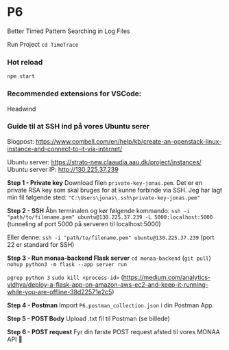 # P6

Better Timed Pattern Searching in Log Files

Run Project
`cd TimeTrace`

### Hot reload

`npm start`

### Recommended extensions for VSCode:

Headwind


### Guide til at SSH ind på vores Ubuntu serer
Blogpost: https://www.combell.com/en/help/kb/create-an-openstack-linux-instance-and-connect-to-it-via-internet/

Ubuntu server: https://strato-new.claaudia.aau.dk/project/instances/
Ubuntu server IP: http://130.225.37.239

**Step 1 - Private key**
Download filen `private-key-jonas.pem`. 
Det er en private RSA key som skal bruges for at kunne forbinde via SSH.
Jeg har lagt min fil følgende sted: `"C:\Users\jonas\.ssh\private-key-jonas.pem"` 

**Step 2 - SSH**
Åbn terminalen og kør følgende kommando:
`ssh -i "path/to/filename.pem" ubuntu@130.225.37.239 -L 5000:localhost:5000` 
(tunneling af port 5000 på serveren til localhost:5000)

Eller denne:
`ssh -i "path/to/filename.pem" ubuntu@130.225.37.239` 
(port 22 er standard for SSH)

**Step 3 - Run monaa-backend Flask server**
`cd monaa-backend` 
(`git pull`)
`nohup python3 -m flask --app server run`

`pgrep python 3`
`sudo kill <process-id>`
(https://medium.com/analytics-vidhya/deploy-a-flask-app-on-amazon-aws-ec2-and-keep-it-running-while-you-are-offline-38d22571e2c5)

**Step 4 - Postman**
Import `P6.postman_collection.json` i din Postman App.

**Step 5 - POST Body**
Upload .txt fil til Postman (se billede)

**Step 6 - POST request**
Fyr din første POST request afsted til vores MONAA API 🥳